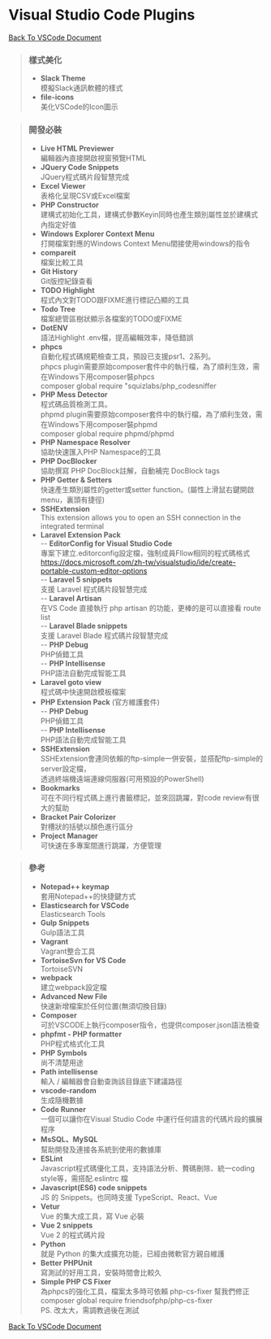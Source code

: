 # Visual Studio Code Plugins


[ Back To VSCode Document ](https://github.com/Internaltide/Laradep/blob/master/documents/VSCode.md#visual-studio-code-%E7%9B%B8%E9%97%9C%E5%A4%96%E6%8E%9B%E5%AE%89%E8%A3%9D)

 > ### **樣式美化**
 >* __Slack Theme__<br/>
 >   模擬Slack通訊軟體的樣式
 >* __file-icons__<br/>
 >   美化VSCode的Icon圖示

 > ### **開發必裝**
 > * __Live HTML Previewer__<br/>
 >     編輯器內直接開啟視窗預覽HTML
 > * __JQuery Code Snippets__<br/>
 >    JQuery程式碼片段智慧完成
 > * __Excel Viewer__<br/>
 >    表格化呈現CSV或Excel檔案
 > * __PHP Constructor__<br/>
 >    建構式初始化工具，建構式參數Keyin同時也產生類別屬性並於建構式內指定好值
 > * __Windows Explorer Context Menu__<br/>
 >    打開檔案對應的Windows Context Menu間接使用windows的指令
 > * __compareit__<br/>
 >    檔案比較工具
 > * __Git History__<br/>
 >    Git版控紀錄查看
 > * __TODO Highlight__<br/>
 >    程式內文對TODO跟FIXME進行標記凸顯的工具
 > * __Todo Tree__<br/>
 >    檔案總管區樹狀顯示各檔案的TODO或FIXME
 > * __DotENV__<br/>
 >    語法Highlight .env檔，提高編輯效率，降低錯誤
 > * __phpcs__<br/>
 >    自動化程式碼規範檢查工具，預設已支援psr1、2系列。<br/>
 >    phpcs plugin需要原始composer套件中的執行檔，為了順利生效，需在Windows下用composer裝phpcs<br/>
 >    composer global require "squizlabs/php_codesniffer
 > * __PHP Mess Detector__<br/>
 >    程式碼品質檢測工具。<br/>
 >    phpmd plugin需要原始composer套件中的執行檔，為了順利生效，需在Windows下用composer裝phpmd<br/>
 >    composer global require phpmd/phpmd
 > * __PHP Namespace Resolver__<br/>
 >    協助快速匯入PHP Namespace的工具
 > * __PHP DocBlocker__<br/>
 >    協助撰寫 PHP DocBlock註解，自動補完 DocBlock tags
 > * __PHP Getter & Setters__<br/>
 >    快速產生類別屬性的getter或setter function。(屬性上滑鼠右鍵開啟menu，裏頭有捷徑)
 > * __SSHExtension__<br/>
 >    This extension allows you to open an SSH connection in the integrated terminal
 > * __Laravel Extension Pack__<br/>
 >    -- __EditorConfig for Visual Studio Code__<br/>
 >    專案下建立.editorconfig設定檔，強制成員Fllow相同的程式碼格式<br/>
 >    https://docs.microsoft.com/zh-tw/visualstudio/ide/create-portable-custom-editor-options<br/>
 >    -- __Laravel 5 snippets__<br/>
 >    支援 Laravel 程式碼片段智慧完成<br/>
 >    -- __Laravel Artisan__<br/>
 >    在VS Code 直接執行 php artisan 的功能，更棒的是可以直接看 route list<br/>
 >    -- __Laravel Blade snippets__<br/>
 >    支援 Laravel Blade 程式碼片段智慧完成<br/>
 >    -- __PHP Debug__<br/>
 >    PHP偵錯工具<br/>
 >    -- __PHP Intellisense__<br/>
 >    PHP語法自動完成智能工具
 > * __Laravel goto view__<br/>
 >    程式碼中快速開啟模板檔案
 > * __PHP Extension Pack__ (官方維護套件)<br/>
 >   -- __PHP Debug__<br/>
 >      PHP偵錯工具<br/>
 >   -- __PHP Intellisense__<br/>
 >      PHP語法自動完成智能工具
 > * __SSHExtension__<br/>
 >    SSHExtension會連同依賴的ftp-simple一併安裝，並搭配ftp-simple的server設定檔，<br/>
 >    透過終端機遠端連線伺服器(可用預設的PowerShell)
 > * __Bookmarks__<br/>
 > 可在不同行程式碼上進行書籤標記，並來回跳躍，對code review有很大的幫助<br/>
 > * __Bracket Pair Colorizer__<br/>
 > 對槽狀的括號以顏色進行區分<br/>
 > * __Project Manager__<br/>
 > 可快速在多專案間進行跳躍，方便管理

 > ### **參考**
 > * __Notepad++ keymap__<br/>
 >    套用Notepad++的快捷鍵方式
 > * __Elasticsearch for VSCode__<br/>
 >    Elasticsearch Tools
 > * __Gulp Snippets__<br/>
 >    Gulp語法工具
 > * __Vagrant__<br/>
 >    Vagrant整合工具
 > * __TortoiseSvn for VS Code__<br/>
 >    TortoiseSVN
 > * __webpack__<br/>
 >    建立webpack設定檔
 > * __Advanced New File__<br/>
 >    快速新增檔案於任何位置(無須切換目錄)
 > * __Composer__<br/>
 >    可於VSCODE上執行composer指令，也提供composer.json語法檢查
 > * __phpfmt - PHP formatter__<br/>
 >    PHP程式格式化工具
 > * __PHP Symbols__<br/>
 >    尚不清楚用途
 > * __Path intellisense__<br/>
 >    輸入 / 編輯器會自動查詢該目錄底下建議路徑
 > * __vscode-random__<br/>
 >    生成隨機數據
 > * __Code Runner__<br/>
 >    一個可以讓你在Visual Studio Code 中運行任何語言的代碼片段的擴展程序
 > * __MsSQL、MySQL__<br/>
 >    幫助開發及連接各系統到使用的數據庫
 > * __ESLint__<br/>
 >    Javascript程式碼優化工具，支持語法分析、贅碼刪除、統一coding style等，需搭配.eslintrc 檔
 > * __Javascript(ES6) code snippets__<br/>
 >    JS 的 Snippets。也同時支援 TypeScript、React、Vue
 > * __Vetur__<br/>
 >    Vue 的集大成工具，寫 Vue 必裝
 > * __Vue 2 snippets__<br/>
 >    Vue 2 的程式碼片段
 > * __Python__<br/>
 >    就是 Python 的集大成擴充功能，已經由微軟官方親自維護
 > * __Better PHPUnit__<br/>
 >    寫測試的好用工具，安裝時間會比較久
 > * __Simple PHP CS Fixer__<br/>
 >    為phpcs的強化工具，檔案太多時可依賴 php-cs-fixer 幫我們修正<br/>
 >    composer global require friendsofphp/php-cs-fixer<br/>
 >    PS. 改太大，需調教過後在測試



[ Back To VSCode Document ](https://github.com/Internaltide/Laradep/blob/master/documents/VSCode.md#visual-studio-code-%E7%9B%B8%E9%97%9C%E5%A4%96%E6%8E%9B%E5%AE%89%E8%A3%9D)
